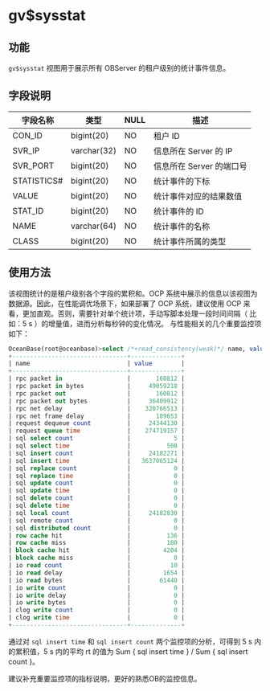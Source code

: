 # gv$sysstat
## 功能
`gv$sysstat` 视图用于展示所有 OBServer 的租户级别的统计事件信息。
## 字段说明
| 字段名称 | 类型 | NULL | 描述 |
| --- | --- | --- | --- |
| CON_ID | bigint(20) | NO | 租户 ID |
| SVR_IP | varchar(32) | NO | 信息所在 Server 的 IP |
| SVR_PORT | bigint(20) | NO | 信息所在 Server 的端口号 |
| STATISTICS# | bigint(20) | NO | 统计事件的下标 |
| VALUE | bigint(20) | NO | 统计事件对应的结果数值 |
| STAT_ID | bigint(20) | NO | 统计事件的 ID |
| NAME | varchar(64) | NO | 统计事件的名称 |
| CLASS | bigint(20) | NO | 统计事件所属的类型 |

## 使用方法
该视图统计的是租户级别各个字段的累积和。OCP 系统中展示的信息以该视图为数据源。因此，在性能调优场景下，如果部署了 OCP 系统，建议使用 OCP 来看，更加直观。否则，需要针对单个统计项，手动写脚本处理一段时间间隔（ 比如：5 s ）的增量值，进而分析每秒钟的变化情况。
与性能相关的几个重要监控项如下：
```sql
OceanBase(root@oceanbase)>select /*+read_consistency(weak)*/ name, value from gv$sysstat, __all_tenant where svr_ip = "xxx" and stat_id IN (10000, 10001, 10002, 10003, 10005, 10006, 140002, 140003, 140005                                                                                                                                                                           06, 40007, 40008, 40009, 40010, 40011, 40012, 50000, 50001, 50008, 50009, 60000, 60001, 60002, 60003, 60004, 60005, 60019, 60020, 60021, 60022, 60023, 60024, 80057) and (con_id > 1000
+--------------------------------+--------------+
| name                           | value        |
+--------------------------------+--------------+
| rpc packet in                  |       160812 |
| rpc packet in bytes            |     49059218 |
| rpc packet out                 |       160812 |
| rpc packet out bytes           |     36409912 |
| rpc net delay                  |    320766513 |
| rpc net frame delay            |       189653 |
| request dequeue count          |     24344130 |
| request queue time             |    274719157 |
| sql select count               |            5 |
| sql select time                |          508 |
| sql insert count               |     24182271 |
| sql insert time                |   3637065124 |
| sql replace count              |            0 |
| sql replace time               |            0 |
| sql update count               |            0 |
| sql update time                |            0 |
| sql delete count               |            0 |
| sql delete time                |            0 |
| sql local count                |     24182830 |
| sql remote count               |            0 |
| sql distributed count          |            0 |
| row cache hit                  |          136 |
| row cache miss                 |          180 |
| block cache hit                |         4204 |
| block cache miss               |            8 |
| io read count                  |           10 |
| io read delay                  |         1654 |
| io read bytes                  |        61440 |
| io write count                 |            0 |
| io write delay                 |            0 |
| io write bytes                 |            0 |
| clog write count               |            0 |
| clog write time                |            0 |
+--------------------------------+--------------+
```
通过对 `sql insert time` 和 `sql insert count` 两个监控项的分析，可得到 5 s 内的累积值，5 s 内的平均 rt 的值为 Sum { sql insert time } / Sum { sql insert count }。

建议补充重要监控项的指标说明，更好的熟悉OB的监控信息。
